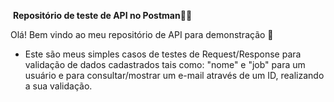 ​                                       **Repositório de teste de API no Postman**:man_technologist:



Olá! Bem vindo ao meu repositório de API para demonstração :wave:

- Este são meus simples casos de testes de Request/Response para validação de dados cadastrados tais como:  "nome" e "job" para um usuário e para consultar/mostrar  um e-mail através de um ID, realizando a sua validação.

